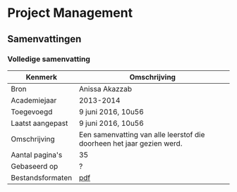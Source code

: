 # Project Management

## Samenvattingen

### Volledige samenvatting
| Kenmerk           | Omschrijving                                                                                                        	|
|------------------	|---------------------------------------------------------------------------------------------------------------------	|
| Bron              | Anissa Akazzab                                                                                                       	|
| Academiejaar      | 2013-2014                                                                                                            	|
| Toegevoegd       	| 9 juni 2016, 10u56                                                                                                   	|
| Laatst aangepast 	| 9 juni 2016, 10u56                                                                                                  	|
| Omschrijving     	| Een samenvatting van alle leerstof die doorheen het jaar gezien werd.                                                 |
| Aantal pagina's  	| 35                                                                                                                   	|
| Gebaseerd op     	| ?                                                                                                                    	|
| Bestandsformaten 	| [pdf](AnissaAkazzab-2014-2015-VolledigeSamenvatting.pdf)                                                            	|

